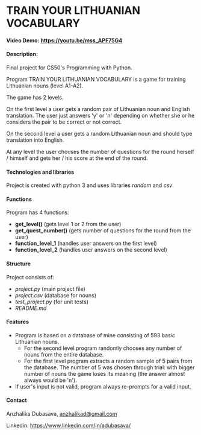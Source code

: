 # TRAIN YOUR LITHUANIAN VOCABULARY
#### Video Demo: https://youtu.be/mss_APF75G4
#### Description:
Final project for CS50's Programming with Python.

Program TRAIN YOUR LITHUANIAN VOCABULARY is a game for training Lithuanian nouns (level A1-A2).

The game has 2 levels.

On the first level a user gets a random pair of Lithuanian noun and English translation. The user just answers 'y' or 'n' depending on whether she or he considers the pair to be correct or not correct.

On the second level a user gets a random Lithuanian noun and should type translation into English.

At any level the user chooses the number of questions for the round herself / himself and gets her / his score at the end of the round.

#### Technologies and libraries
Project is created with python 3 and uses libraries *random* and *csv*.

#### Functions
Program has 4 functions:
* **get_level()** (gets level 1 or 2 from the user)
* **get_quest_number()** (gets number of questions for the round from the user)
* **function_level_1** (handles user answers on the first level)
* **function_level_2** (handles user answers on the second level)

#### Structure
Project consists of:
* *project.py* (main project file)
* *project.csv* (database for nouns)
* *test_project.py* (for unit tests)
* *README.md*

#### Features
* Program is based on a database of mine consisting of 593 basic Lithuanian nouns.
    - For the second level program randomly chooses any number of nouns from the entire database.
    - For the first level program extracts a random sample of 5 pairs from the database. The number of 5 was chosen through trial: with bigger number of nouns the game loses its meaning (the answer almost always would be 'n').
* If user's input is not valid, program always re-prompts for a valid input.

#### Contact
Anzhalika Dubasava, anzhalikad@gmail.com

Linkedin: https://www.linkedin.com/in/adubasava/
